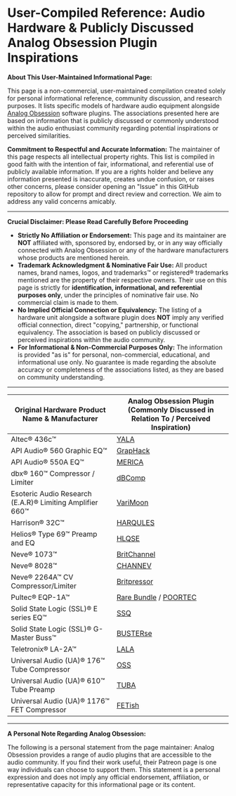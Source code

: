 # User-Compiled Reference: Audio Hardware & Publicly Discussed Analog Obsession Plugin Inspirations

**About This User-Maintained Informational Page:**

This page is a non-commercial, user-maintained compilation created solely for personal informational reference, community discussion, and research purposes. It lists specific models of hardware audio equipment alongside [Analog Obsession](https://www.patreon.com/analogobsession) software plugins. The associations presented here are based on information that is publicly discussed or commonly understood within the audio enthusiast community regarding potential inspirations or perceived similarities.

**Commitment to Respectful and Accurate Information:**
The maintainer of this page respects all intellectual property rights. This list is compiled in good faith with the intention of fair, informational, and referential use of publicly available information. If you are a rights holder and believe any information presented is inaccurate, creates undue confusion, or raises other concerns, please consider opening an "Issue" in this GitHub repository to allow for prompt and direct review and correction. We aim to address any valid concerns amicably.

---

**Crucial Disclaimer: Please Read Carefully Before Proceeding**

* **Strictly No Affiliation or Endorsement:** This page and its maintainer are **NOT** affiliated with, sponsored by, endorsed by, or in any way officially connected with Analog Obsession or any of the hardware manufacturers whose products are mentioned herein.
* **Trademark Acknowledgment & Nominative Fair Use:** All product names, brand names, logos, and trademarks™ or registered® trademarks mentioned are the property of their respective owners. Their use on this page is strictly for **identification, informational, and referential purposes only**, under the principles of nominative fair use. No commercial claim is made to them.
* **No Implied Official Connection or Equivalency:** The listing of a hardware unit alongside a software plugin does **NOT** imply any verified official connection, direct "copying," partnership, or functional equivalency. The association is based on publicly discussed or perceived inspirations within the audio community.
* **For Informational & Non-Commercial Purposes Only:** The information is provided "as is" for personal, non-commercial, educational, and informational use only. No guarantee is made regarding the absolute accuracy or completeness of the associations listed, as they are based on community understanding.

---

| Original Hardware Product Name & Manufacturer                | Analog Obsession Plugin (Commonly Discussed in Relation To / Perceived Inspiration)   |
|--------------------------------------------------------------|---------------------------------------------------------------------------------------|
| Altec® 436c™                                                 | [YALA](https://www.patreon.com/posts/yala-34323384)                                   |
| API Audio® 560 Graphic EQ™                                   | [GrapHack](https://www.patreon.com/posts/graphack-80663451)                           |
| API Audio® 550A EQ™                                          | [MERICA](https://www.patreon.com/posts/american-bundle-55358141)                      |
| dbx® 160™ Compressor / Limiter                               | [dBComp](https://www.patreon.com/posts/dbcomp-56933944)                               |
| Esoteric Audio Research (E.A.R)® Limiting Amplifier 660™     | [VariMoon](https://www.patreon.com/posts/varimoon-34323360)                           |
| Harrison® 32C™                                               | [HARQULES](https://www.patreon.com/posts/harqules-34306427)                           |
| Helios® Type 69™ Preamp and EQ                               | [HLQSE](https://www.patreon.com/posts/hlqse-34292290)                                 |
| Neve® 1073™                                                  | [BritChannel](https://www.patreon.com/posts/britbundle-79798060)                      |
| Neve® 8028™                                                  | [CHANNEV](https://www.patreon.com/posts/channev-52960238)                             |
| Neve® 2264A™ CV Compressor/Limiter                           | [Britpressor ](https://www.patreon.com/posts/britbundle-79798060)                     |
| Pultec® EQP-1A™                                              | [Rare Bundle](https://www.patreon.com/posts/rare-bundle-90832098) / [POORTEC](https://www.patreon.com/posts/poortec-119632465) |
| Solid State Logic (SSL)® E series EQ™                        | [SSQ](https://www.patreon.com/posts/ssq-54598496)                                     |
| Solid State Logic (SSL)® G-Master Buss™                      | [BUSTERse](https://www.patreon.com/posts/busterse-42658623)                           |
| Teletronix® LA-2A™                                           | [LALA](https://www.patreon.com/posts/lala-36128829)                                   |
| Universal Audio (UA)® 176™ Tube Compressor                   | [OSS](https://www.patreon.com/posts/oss-34292591)                                     |
| Universal Audio (UA)® 610™ Tube Preamp                       | [TUBA](https://www.patreon.com/posts/49184069)                                        |
| Universal Audio (UA)® 1176™ FET Compressor                   | [FETish](https://www.patreon.com/posts/51962024)                                      |

---

**A Personal Note Regarding Analog Obsession:**

The following is a personal statement from the page maintainer: Analog Obsession provides a range of audio plugins that are accessible to the audio community. If you find their work useful, their Patreon page is one way individuals can choose to support them. This statement is a personal expression and does not imply any official endorsement, affiliation, or representative capacity for this informational page or its content.
